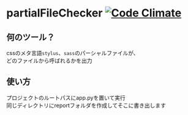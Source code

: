 # partialFileChecker [![Code Climate](https://codeclimate.com/github/argument100/partialFileChecker/badges/gpa.svg)](https://codeclimate.com/github/argument100/partialFileChecker)

## 何のツール？

cssのメタ言語`stylus`、`sass`のパーシャルファイルが、  
どのファイルから呼ばれるかを出力

## 使い方

プロジェクトのルートパスにapp.pyを置いて実行  
同じディレクトリにreportフォルダを作成してそこに書き出します